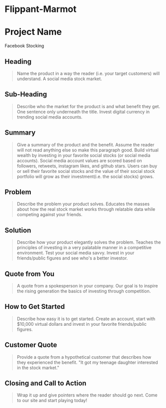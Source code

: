 # Flippant-Marmot
<!--
> This material was originally posted [here](http://www.quora.com/What-is-Amazons-approach-to-product-development-and-product-management). It is reproduced here for posterities sake.

There is an approach called "working backwards" that is widely used at Amazon. They work backwards from the customer, rather than starting with an idea for a product and trying to bolt customers onto it. While working backwards can be applied to any specific product decision, using this approach is especially important when developing new products or features.

For new initiatives a product manager typically starts by writing an internal press release announcing the finished product. The target audience for the press release is the new/updated product's customers, which can be retail customers or internal users of a tool or technology. Internal press releases are centered around the customer problem, how current solutions (internal or external) fail, and how the new product will blow away existing solutions.

If the benefits listed don't sound very interesting or exciting to customers, then perhaps they're not (and shouldn't be built). Instead, the product manager should keep iterating on the press release until they've come up with benefits that actually sound like benefits. Iterating on a press release is a lot less expensive than iterating on the product itself (and quicker!).

If the press release is more than a page and a half, it is probably too long. Keep it simple. 3-4 sentences for most paragraphs. Cut out the fat. Don't make it into a spec. You can accompany the press release with a FAQ that answers all of the other business or execution questions so the press release can stay focused on what the customer gets. My rule of thumb is that if the press release is hard to write, then the product is probably going to suck. Keep working at it until the outline for each paragraph flows.

Oh, and I also like to write press-releases in what I call "Oprah-speak" for mainstream consumer products. Imagine you're sitting on Oprah's couch and have just explained the product to her, and then you listen as she explains it to her audience. That's "Oprah-speak", not "Geek-speak".

Once the project moves into development, the press release can be used as a touchstone; a guiding light. The product team can ask themselves, "Are we building what is in the press release?" If they find they're spending time building things that aren't in the press release (overbuilding), they need to ask themselves why. This keeps product development focused on achieving the customer benefits and not building extraneous stuff that takes longer to build, takes resources to maintain, and doesn't provide real customer benefit (at least not enough to warrant inclusion in the press release).
 -->

# Project Name #
Facebook Stocking


## Heading ##
  > Name the product in a way the reader (i.e. your target customers) will understand.
    A social media stock market.

## Sub-Heading ##
  > Describe who the market for the product is and what benefit they get. One sentence only underneath the title.
  Invest digital currency in trending social media accounts.

## Summary ##
  > Give a summary of the product and the benefit. Assume the reader will not read anything else so make this paragraph good.
  Build virtual wealth by investing in your favorite social stocks (or social media accounts). Social media account values are scored based on followers, retweets, instagram likes, and github stars. Users can buy or sell their favorite social stocks and the value of their social stock portfolio will grow as their investment(i.e. the social stocks) grows.

## Problem ##
  > Describe the problem your product solves.
  Educates the masses about how the real stock market works through relatable data while competing against your friends.

## Solution ##
  > Describe how your product elegantly solves the problem.
  Teaches the principles of investing in a very palatable manner in a competitive environment.
  Test your social media savvy. Invest in your friends/public figures and see who's a better investor.

## Quote from You ##
  > A quote from a spokesperson in your company.
  Our goal is to inspire the rising generation the basics of investing through competition.

## How to Get Started ##
  > Describe how easy it is to get started.
  Create an account, start with $10,000 virtual dollars and invest in your favorite friends/public figures.

## Customer Quote ##
  > Provide a quote from a hypothetical customer that describes how they experienced the benefit.
  "It got my teenage daughter interested in the stock market."

## Closing and Call to Action ##
  > Wrap it up and give pointers where the reader should go next.
  Come to our site and start playing today!

